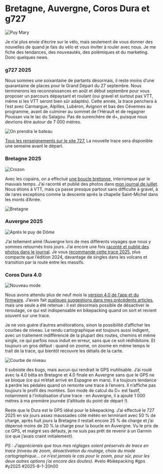 # Bretagne, Auvergne, Coros Dura et g727

![Puy Mary](_i/2025-07-31-105542.webp)

Je n’ai plus envie d’écrire sur le vélo, mais seulement de vous donner des nouvelles de quand je fais du vélo et vous inviter à rouler avec nous. Je me fiche des tendances, des nouveautés, des polémiques et du marketing. Donc quelques news.

### g727 2025

Nous sommes une soixantaine de partants désormais, il reste moins d’une quarantaine de places pour le Grand Départ du 27 septembre. Nous terminerons les reconnaissances en août et début septembre pour vous proposer un parcours dépaysant et roulant (oui gravel et surtout pas VTT, même si les VTT seront bien sûr adaptés). Cette année, la trace penchera à l’est avec Carmargue, Alpilles, Lubéron, Avignon et bas des Cévennes au programme, avant de culminer au sommet de l’Hérault et de regagner Poussan via le lac du Salagou. Pas de surenchère de d+, puisque nous devrions être autour de 7 000 mètres.

![On prendra le bateau](_i/bacsauvage.webp)

[Tous les renseignements sur le site 727.](https://727bikepacking.fr/g727-Grand-Depart/) La nouvelle trace sera disponible une semaine avant le départ.

### Bretagne 2025

![Crozon](_i/2025-07-18-121456-Camaret-sur-Mer.webp)

Avec les copains, on a effectué [une boucle bretonne](https://www.visugpx.com/IpFgBmDgrC), interrompue par le mauvais temps. J’ai raconté et publié des photos dans [mon journal de juillet](https://tcrouzet.com/2025/08/01/juillet-2025/). Nous étions à VTT, mais ça passe presque partout sans difficulté à gravel, à de rares exceptions comme la descente après la chapelle Saint-Michel dans les monts d’Arrée. 

![Bretagne](_i/bretagne2025.webp)

### Auvergne 2025

![Après le puy de Dôme](_i/2025-07-30-100039.webp)

J’ai tellement aimé l’Auvergne lors de mes différents voyages que nous y sommes retournés trois jours. J’ai encore une fois [raconté et publié des photos dans le journal](https://tcrouzet.com/2025/08/01/juillet-2025/). Je vous [recommande cette trace 2025](https://www.visugpx.com/8K7KWVZ1c5), plus compacte que l’édition 2024, davantage de singles dans les volcans et transition par la route entre les massifs.

### Coros Dura 4.0

![Nouveau mode](_i/dura-retoute.png)

Nous avons attendu plus de neuf mois la [version 4.0 de l’app et du firmware](https://coros.com/stories/latest-news/c/DURA-app-4-feature-update). J’avais fait [quelques suggestions dans mes précédents articles](https://tcrouzet.com/tag/gps/), mais une seule a été retenue : il est désormais possible de désactiver le reroutage, ce qui est indispensable en bikepacking quand on sort et revient souvent sur une trace.

Je ne vois guère d’autres améliorations, sinon la possibilité d’afficher les courbes de niveau. Le rendu cartographique est toujours aussi indigent, avec un traitement indifférencié de la plupart des routes, chemins et même single, ce qui parfois nous induit en erreur, sans que ce soit rédhibitoire. Et toujours un gros défaut : quand on zoome, on zoome en même temps le trait de la trace, qui bientôt recouvre les détails de la carte.

![Courbe de niveau](_i/dura-niveau.png)

Il subsiste des bugs, mais aucun qui rendrait le GPS inutilisable. J’ai roulé avec la 4.0 bêta en Bretagne et 4.0 finale en Auvergne sans que le GPS ne se bloque (ce qui m’était arrivé en Espagne en mars). Il a toujours tendance à perdre les pédales quand on remonte une trace à l’envers. Il n’affiche pas toujours le profil des montées. Son mode de calcul du D+ est fautif, notamment à l’initialisation d’une trace : en Auvergne, il a ajouté 1 000 mètres à ma première journée (l’altitude du point de départ !).

Reste que le Dura est le GPS idéal pour le bikepacking. J’ai effectué le 727 2025 en six jours assez maussades côté météo en terminant avec 50 % de charge, après huit jours la Bretagne il restait encore 25 % de charge et j’ai dépensé moins de 20 % la charge pour la boucle en Auvergne. Vu le prix de ce GPS, et malgré ses défauts, je ne suis pas prêt de revenir à un Garmin (ce que j’avais craint initialement).

*PS : J’apprécierais que tous mes réglages soient préservés de trace en trace (niveau de zoom, désactivation du routage, choix du mode cartographique… ce n’est jamais le cas pour le zoom, pour sûr, pour les deux autres options j’ai encore des doutes).*
#velo #bikepacking #gps #y2025 #2025-8-1-20h00
